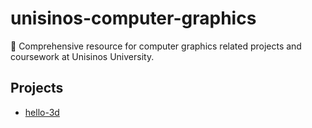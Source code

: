 # unisinos-computer-graphics
🌌 Comprehensive resource for computer graphics related projects and coursework at Unisinos University.

## Projects

- [hello-3d](https://github.com/emiliosheinz/unisinos-computer-graphics/tree/main/hello-3d)
